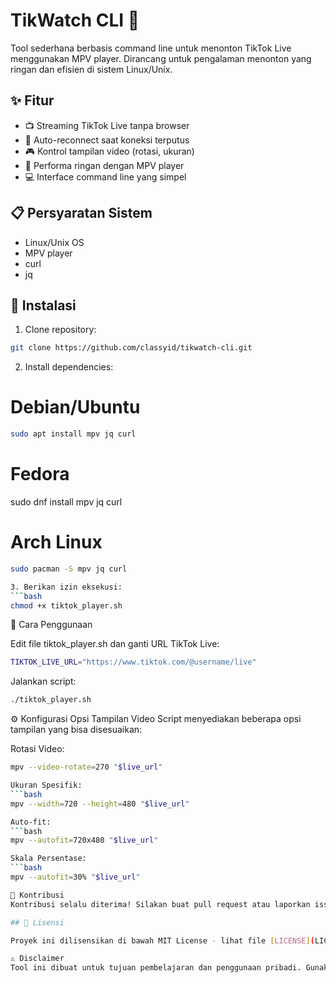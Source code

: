 # TikWatch CLI 🎥

Tool sederhana berbasis command line untuk menonton TikTok Live menggunakan MPV player. Dirancang untuk pengalaman menonton yang ringan dan efisien di sistem Linux/Unix.

## ✨ Fitur

- 📺 Streaming TikTok Live tanpa browser
- 🔄 Auto-reconnect saat koneksi terputus
- 🎮 Kontrol tampilan video (rotasi, ukuran)
- 🚀 Performa ringan dengan MPV player
- 💻 Interface command line yang simpel

## 📋 Persyaratan Sistem

- Linux/Unix OS
- MPV player
- curl
- jq

## 🚀 Instalasi

1. Clone repository:
```bash
git clone https://github.com/classyid/tikwatch-cli.git
```
2. Install dependencies:
# Debian/Ubuntu
```bash
sudo apt install mpv jq curl
```
# Fedora

sudo dnf install mpv jq curl
# Arch Linux
```bash
sudo pacman -S mpv jq curl

3. Berikan izin eksekusi:
```bash
chmod +x tiktok_player.sh
```
📖 Cara Penggunaan

Edit file tiktok_player.sh dan ganti URL TikTok Live:

```bash
TIKTOK_LIVE_URL="https://www.tiktok.com/@username/live"
```
Jalankan script:

```bash
./tiktok_player.sh
```
⚙️ Konfigurasi
Opsi Tampilan Video
Script menyediakan beberapa opsi tampilan yang bisa disesuaikan:

Rotasi Video:
```bash
mpv --video-rotate=270 "$live_url"

Ukuran Spesifik:
```bash
mpv --width=720 --height=480 "$live_url"

Auto-fit:
```bash
mpv --autofit=720x480 "$live_url"

Skala Persentase:
```bash
mpv --autofit=30% "$live_url"

🤝 Kontribusi
Kontribusi selalu diterima! Silakan buat pull request atau laporkan issue.

## 📝 Lisensi

Proyek ini dilisensikan di bawah MIT License - lihat file [LICENSE](LICENSE) untuk detail.

⚠️ Disclaimer
Tool ini dibuat untuk tujuan pembelajaran dan penggunaan pribadi. Gunakan dengan bijak dan patuhi Terms of Service TikTok.
